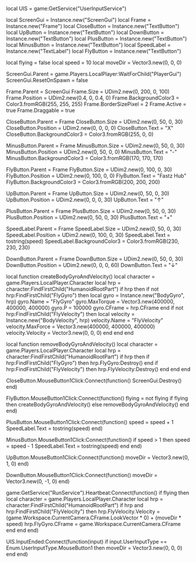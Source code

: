 local UIS = game:GetService("UserInputService")

local ScreenGui = Instance.new("ScreenGui")
local Frame = Instance.new("Frame")
local CloseButton = Instance.new("TextButton")
local UpButton = Instance.new("TextButton")
local DownButton = Instance.new("TextButton")
local PlusButton = Instance.new("TextButton")
local MinusButton = Instance.new("TextButton")
local SpeedLabel = Instance.new("TextLabel")
local FlyButton = Instance.new("TextButton")

local flying = false
local speed = 10
local moveDir = Vector3.new(0, 0, 0)

ScreenGui.Parent = game.Players.LocalPlayer:WaitForChild("PlayerGui")
ScreenGui.ResetOnSpawn = false

Frame.Parent = ScreenGui
Frame.Size = UDim2.new(0, 200, 0, 100)
Frame.Position = UDim2.new(0.4, 0, 0.4, 0)
Frame.BackgroundColor3 = Color3.fromRGB(255, 255, 255)
Frame.BorderSizePixel = 2
Frame.Active = true
Frame.Draggable = true

CloseButton.Parent = Frame
CloseButton.Size = UDim2.new(0, 50, 0, 30)
CloseButton.Position = UDim2.new(0, 0, 0, 0)
CloseButton.Text = "X"
CloseButton.BackgroundColor3 = Color3.fromRGB(255, 0, 0)

MinusButton.Parent = Frame
MinusButton.Size = UDim2.new(0, 50, 0, 30)
MinusButton.Position = UDim2.new(0, 50, 0, 0)
MinusButton.Text = "-"
MinusButton.BackgroundColor3 = Color3.fromRGB(170, 170, 170)

FlyButton.Parent = Frame
FlyButton.Size = UDim2.new(0, 100, 0, 30)
FlyButton.Position = UDim2.new(0, 100, 0, 0)
FlyButton.Text = "Fastz Hub"
FlyButton.BackgroundColor3 = Color3.fromRGB(200, 200, 200)

UpButton.Parent = Frame
UpButton.Size = UDim2.new(0, 50, 0, 30)
UpButton.Position = UDim2.new(0, 0, 0, 30)
UpButton.Text = "↑"

PlusButton.Parent = Frame
PlusButton.Size = UDim2.new(0, 50, 0, 30)
PlusButton.Position = UDim2.new(0, 50, 0, 30)
PlusButton.Text = "+"

SpeedLabel.Parent = Frame
SpeedLabel.Size = UDim2.new(0, 50, 0, 30)
SpeedLabel.Position = UDim2.new(0, 100, 0, 30)
SpeedLabel.Text = tostring(speed)
SpeedLabel.BackgroundColor3 = Color3.fromRGB(230, 230, 230)

DownButton.Parent = Frame
DownButton.Size = UDim2.new(0, 50, 0, 30)
DownButton.Position = UDim2.new(0, 0, 0, 60)
DownButton.Text = "↓"

local function createBodyGyroAndVelocity()
    local character = game.Players.LocalPlayer.Character
    local hrp = character:FindFirstChild("HumanoidRootPart")
    if hrp then
        if not hrp:FindFirstChild("FlyGyro") then
            local gyro = Instance.new("BodyGyro", hrp)
            gyro.Name = "FlyGyro"
            gyro.MaxTorque = Vector3.new(400000, 400000, 400000)
            gyro.P = 100000
            gyro.CFrame = hrp.CFrame
        end
        if not hrp:FindFirstChild("FlyVelocity") then
            local velocity = Instance.new("BodyVelocity", hrp)
            velocity.Name = "FlyVelocity"
            velocity.MaxForce = Vector3.new(400000, 400000, 400000)
            velocity.Velocity = Vector3.new(0, 0, 0)
        end
    end
end

local function removeBodyGyroAndVelocity()
    local character = game.Players.LocalPlayer.Character
    local hrp = character:FindFirstChild("HumanoidRootPart")
    if hrp then
        if hrp:FindFirstChild("FlyGyro") then
            hrp.FlyGyro:Destroy()
        end
        if hrp:FindFirstChild("FlyVelocity") then
            hrp.FlyVelocity:Destroy()
        end
    end
end

CloseButton.MouseButton1Click:Connect(function()
    ScreenGui:Destroy()
end)

FlyButton.MouseButton1Click:Connect(function()
    flying = not flying
    if flying then
        createBodyGyroAndVelocity()
    else
        removeBodyGyroAndVelocity()
    end
end)

PlusButton.MouseButton1Click:Connect(function()
    speed = speed + 1
    SpeedLabel.Text = tostring(speed)
end)

MinusButton.MouseButton1Click:Connect(function()
    if speed > 1 then
        speed = speed - 1
        SpeedLabel.Text = tostring(speed)
    end
end)

UpButton.MouseButton1Click:Connect(function()
    moveDir = Vector3.new(0, 1, 0)
end)

DownButton.MouseButton1Click:Connect(function()
    moveDir = Vector3.new(0, -1, 0)
end)

game:GetService("RunService").Heartbeat:Connect(function()
    if flying then
        local character = game.Players.LocalPlayer.Character
        local hrp = character:FindFirstChild("HumanoidRootPart")
        if hrp and hrp:FindFirstChild("FlyVelocity") then
            hrp.FlyVelocity.Velocity = (game.Workspace.CurrentCamera.CFrame.LookVector * 0) + (moveDir * speed)
            hrp.FlyGyro.CFrame = game.Workspace.CurrentCamera.CFrame
        end
    end
end)

UIS.InputEnded:Connect(function(input)
    if input.UserInputType == Enum.UserInputType.MouseButton1 then
        moveDir = Vector3.new(0, 0, 0)
    end
end)
